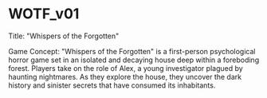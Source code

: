 # WOTF_v01
Title: "Whispers of the Forgotten"

Game Concept:
"Whispers of the Forgotten" is a first-person psychological horror game set in an isolated and decaying house deep within a foreboding forest. Players take on the role of Alex, a young investigator plagued by haunting nightmares. As they explore the house, they uncover the dark history and sinister secrets that have consumed its inhabitants.
